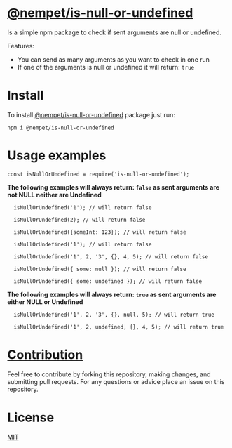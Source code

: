 # [@nempet/is-null-or-undefined](https://www.npmjs.com/package/@nempet/is-null-or-undefined)

Is a simple npm package to check if sent arguments are null or undefined.

Features:

- You can send as many arguments as you want to check in one run
- If one of the arguments is null or undefined it will return: `true`

# Install

To install [@nempet/is-null-or-undefined](https://www.npmjs.com/package/@nempet/is-null-or-undefined) package just run:

```npm i @nempet/is-null-or-undefined```

# Usage examples


```
const isNullOrUndefined = require('is-null-or-undefined');
```


**The following examples will always return: `false` as sent arguments are not NULL neither are Undefined**

```
  isNullOrUndefined('1'); // will return false

  isNullOrUndefined(2); // will return false

  isNullOrUndefined({someInt: 123}); // will return false

  isNullOrUndefined('1'); // will return false

  isNullOrUndefined('1', 2, '3', {}, 4, 5); // will return false

  isNullOrUndefined({ some: null }); // will return false

  isNullOrUndefined({ some: undefined }); // will return false
```

**The following examples will always return: `true` as sent arguments are either NULL or Undefined**

```
  isNullOrUndefined('1', 2, '3', {}, null, 5); // will return true

  isNullOrUndefined('1', 2, undefined, {}, 4, 5); // will return true
```

# [Contribution](CONTRIBUTING)

Feel free to contribute by forking this repository, making changes, and submitting pull requests. For any questions or advice place an issue on this repository.

# License

  [MIT](LICENSE)
